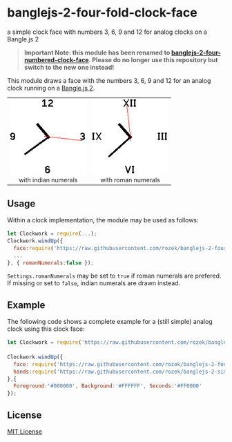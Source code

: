 # banglejs-2-four-fold-clock-face #

a simple clock face with numbers 3, 6, 9 and 12 for analog clocks on a Bangle.js 2

> **Important Note: this module has been renamed to [banglejs-2-four-numbered-clock-face](https://github.com/rozek/banglejs-2-four-numbered-clock-face). Please do no longer use this repository but switch to the new one instead!**

This module draws a face with the numbers 3, 6, 9 and 12 for an analog clock running on a [Bangle.js 2](https://www.espruino.com/Bangle.js2).

<table>
 <tr valign="top">
   <td align="center"><img src="indianNumerals.png"><br>with indian numerals</td>
   <td align="center"><img src="romanNumerals.png"><br>with roman numerals</td>
 </tr>
</table>

## Usage ##

Within a clock implementation, the module may be used as follows:

```javascript
let Clockwork = require(...);
Clockwork.windUp({
  face:require('https://raw.githubusercontent.com/rozek/banglejs-2-four-fold-clock-face/main/ClockFace.js'),
  ...
}, { romanNumerals:false });
```

`Settings.romanNumerals` may be set to `true` if roman numerals are prefered. If missing or set to `false`, indian numerals are drawn instead.

## Example ##

The following code shows a complete example for a (still simple) analog clock using this clock face:

```javascript
let Clockwork = require('https://raw.githubusercontent.com/rozek/banglejs-2-simple-clockwork/main/Clockwork.js');

Clockwork.windUp({
  face: require('https://raw.githubusercontent.com/rozek/banglejs-2-four-fold-clock-face/main/ClockFace.js'),
  hands:require('https://raw.githubusercontent.com/rozek/banglejs-2-simple-clock-hands/main/ClockHands.js'),
},{
  Foreground:'#000000', Background:'#FFFFFF', Seconds:'#FF0000'
});
```

## License ##

[MIT License](LICENSE.md)
